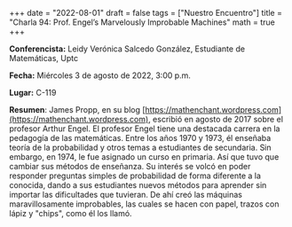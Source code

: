 +++
date  = "2022-08-01"
draft = false
tags  = ["Nuestro Encuentro"]
title = "Charla 94: Prof. Engel’s Marvelously Improbable Machines"
math  = true
+++

**Conferencista:**  Leidy Verónica Salcedo González, Estudiante de Matemáticas, Uptc

**Fecha:** Miércoles 3 de agosto de 2022, 3:00 p.m.

**Lugar:** C-119 

**Resumen**: James Propp, en su blog [https://mathenchant.wordpress.com](https://mathenchant.wordpress.com), escribió en agosto de 2017 sobre el profesor Arthur Engel. El profesor Engel tiene una destacada carrera en la pedagogía de las matemáticas. Entre los años 1970 y 1973, él enseñaba teoría de la probabilidad y otros temas a estudiantes de secundaria. Sin embargo, en 1974, le fue asignado un curso en primaria. Así que tuvo que cambiar sus métodos de enseñanza. Su interés se volcó en poder responder preguntas simples de probabilidad de forma diferente a la conocida, dando a sus estudiantes nuevos métodos para aprender sin importar las dificultades que tuvieran. De ahí creó las máquinas maravillosamente improbables, las cuales se hacen con papel, trazos con lápiz y "chips", como él los llamó.
